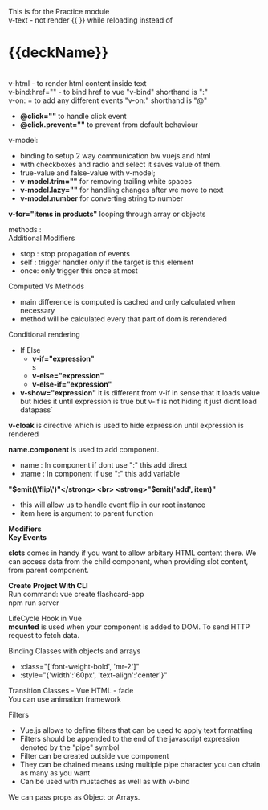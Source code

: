 This is for the Practice module <br>
v-text - not render {{ }} while reloading instead of <h1>{{deckName}}</h1><br>
v-html - to render html content inside text <br>
v-bind:href="" - to bind href to vue "v-bind" shorthand is ":"<br>
v-on: = to add any different events "v-on:" shorthand is "@"<br>
<ul>
 <li><strong>@click=""</strong> to handle click event </li>
 <li><strong>@click.prevent=""</strong> to prevent from default behaviour </li>
</ul>
v-model: <br> 
<ul>
 <li>binding to setup 2 way communication bw vuejs and html<br></li>
 <li>with checkboxes and radio and select it saves value of them.<br></li>
 <li>true-value and false-value with v-model;<br></li>
 <li> <strong>v-model.trim=""</strong> for removing trailing white spaces</li>
 <li><strong>v-model.lazy=""</strong> for handling changes after we move to next </li>
 <li><strong>v-model.number</strong> for converting string to number</li>
</ul>

<strong>v-for="items in products"</strong> looping through array or objects<br>

methods : <br>
Additional Modifiers<br>
<ul>
<li>stop : stop propagation of events</li>
<li>self : trigger handler only if the target is this element</li>
<li>once: only trigger this once at most</li>
</ul>

Computed Vs Methods <br>
<ul>
<li>main difference is computed is cached and only calculated when necessary</li>
<li>method will be calculated every that part of dom is rerendered</li>
</ul>

Conditional rendering <br>
<ul>
 <li> If Else
  <ul>
   <li><strong>v-if="expression"</strong></li>s
   <li><strong>v-else="expression"</strong></li>
   <li><strong>v-else-if="expression"</strong></li>
  </ul>
 </li>

 <li><strong>v-show="expression"</strong> it is different from v-if in sense that it loads value but hides it until expression is true but v-if is not hiding it just didnt load datapass`</li>
</ul>

<strong>v-cloak</strong> is directive which is used to hide expression until expression is rendered<br>

<strong>name.component</strong> is used to add component.<br>
<ul>
<li>name : In component if dont use ":" this add direct</li>
<li>:name : In component if use ":" this add variable </li>
</ul>

<strong>"$emit(\'flip\')"</strong> <br>
<strong>"$emit('add', item)"</strong><br>
<ul>
<li>this will allow us to handle event flip in our root instance</li>
<li>item here is argument to parent function</li>
</ul>

<strong>Modifiers<br></strong>
<strong>Key Events</strong><br23>


<strong>slots</strong> comes in handy if you want to allow arbitary HTML content there.
We can access data from the child component, when providing slot content, from parent component.
<br>

<strong>Create Project With CLI</strong><br>
Run command: vue create flashcard-app<br>
npm run server <br>

LifeCycle Hook in Vue<br>
<strong>mounted</strong> is used when your component is added to DOM. To send HTTP request to fetch data.<br>

Binding Classes with objects and arrays<br>
<ul>
<li>:class="['font-weight-bold', 'mr-2']"</li>
<li>:style="{'width':'60px', 'text-align':'center'}"</li>
</ul>

Transition Classes - Vue HTML - fade<br>
You can use animation framework <br>

Filters<br>
<ul>
<li>Vue.js allows to define filters that can be used to apply text formatting</li>
<li>Filters should be appended to the end of the javascript expression denoted by the "pipe" symbol</li>
<li> Filter can be created outside vue component</li>
<li> They can be chained means using multiple pipe character you can chain as many as you want </li>
<li> Can be used with mustaches as well as with v-bind</li>
</ul>

We can pass props as Object or Arrays.<br>